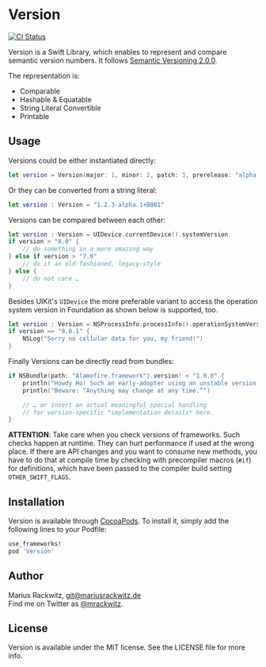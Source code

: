 # Version
[![CI Status](http://img.shields.io/travis/mrackwitz/Version.svg?style=flat)](https://travis-ci.org/mrackwitz/Version)

Version is a Swift Library, which enables to represent and compare semantic version numbers.
It follows [Semantic Versioning 2.0.0](http://semver.org).

The representation is:

* Comparable
* Hashable & Equatable
* String Literal Convertible
* Printable


## Usage

Versions could be either instantiated directly:

```swift
let version = Version(major: 1, minor: 2, patch: 3, prerelease: "alpha.1", build: "B001")
```

Or they can be converted from a string literal:

```swift
let version : Version = "1.2.3-alpha.1+B001"
```

Versions can be compared between each other:

```swift
let version : Version = UIDevice.currentDevice().systemVersion
if version > "8.0" {
    // do something in a more amazing way
} else if version > "7.0"
    // do it an old-fashioned, legacy-style
} else {
    // do not care …
}
```

Besides UIKit's `UIDevice` the more preferable variant to access
the operation system version in Foundation as shown below is supported, too.

```swift
let version : Version = NSProcessInfo.processInfo().operationSystemVersion
if version == "8.0.1" {
    NSLog("Sorry no cellular data for you, my friend!")
}
```

Finally Versions can be directly read from bundles:

```swift
if NSBundle(path: "Alamofire.framework").version! < "1.0.0" {
    println("Howdy Ho! Such an early-adopter using an unstable version!")
    println("Beware: “Anything may change at any time.”")

    // … or insert an actual meaningful special handling
    // for version-specific *implementation details* here.
}
```

**ATTENTION**: Take care when you check versions of frameworks.
Such checks happen at runtime. They can hurt performance if used at the wrong
place. If there are API changes and you want to consume new methods, you have
to do that at compile time by checking with precompiler macros (`#if`)
for definitions, which have been passed to the compiler build setting
`OTHER_SWIFT_FLAGS`.

## Installation

Version is available through [CocoaPods](http://cocoapods.org). To install
it, simply add the following lines to your Podfile:

```ruby
use_frameworks!
pod 'Version'
```


## Author

Marius Rackwitz, git@mariusrackwitz.de  
Find me on Twitter as [@mrackwitz](https://twitter.com/mrackwitz).


## License

Version is available under the MIT license. See the LICENSE file for more info.
